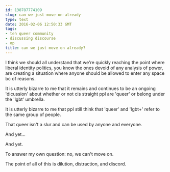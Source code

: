 ```yaml
---
id: 138787774109
slug: can-we-just-move-on-already
type: text
date: 2016-02-06 12:50:33 GMT
tags:
- teh queer community
- discussing discourse
- op
title: can we just move on already?
---
```

I think we should all understand that we're quickly reaching the point where liberal identity politics, you know the ones devoid of any analysis of power, are creating a situation where anyone should be allowed to enter any space bc of reasons.

It is utterly bizarre to me that it remains and continues to be an ongoing 'dicussion' about whether or not cis straight ppl are 'queer' or belong under the 'lgbt' umbrella. 

It is utterly bizarre to me that ppl still think that 'queer' and 'lgbt+' refer to the same group of people.

That queer isn't a slur and can be used by anyone and everyone.

And yet...

And yet.

To answer my own question: no, we can't move on.

The point of all of this is dilution, distraction, and discord.